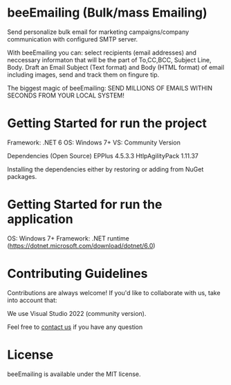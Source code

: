 # beeEmailing (Bulk/mass Emailing)

Send personalize bulk email for marketing campaigns/company communication with configured SMTP server.

With beeEmailing you can: select recipients (email addresses) and neccessary informaton that will be the part of To,CC,BCC, Subject Line, Body. Draft an Email Subject (Text format) and Body (HTML format) of email including images, send and track them on fingure tip.

The biggest magic of beeEmailing: SEND MILLIONS OF EMAILS WITHIN SECONDS FROM YOUR LOCAL SYSTEM!

# Getting Started for run the project

Framework: .NET 6 
OS: Windows 7+
VS: Community Version

Dependencies (Open Source)
EPPlus 4.5.3.3
HtlpAgilityPack 1.11.37

Installing the dependencies either by restoring or adding from NuGet packages. 

# Getting Started for run the application

OS: Windows 7+
Framework: .NET runtime (https://dotnet.microsoft.com/download/dotnet/6.0)

# Contributing Guidelines
Contributions are always welcome! If you'd like to collaborate with us, take into account that:

We use Visual Studio 2022 (community version).

Feel free to <a href="mailto:sanjiv.possible@gmail.com">contact us</a> if you have any question

# License
beeEmailing is available under the MIT license. 
